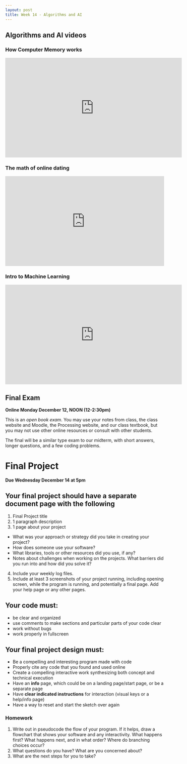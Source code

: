 ```yaml
---
layout: post
title: Week 14 - Algorithms and AI
---
```


## Algorithms and AI videos

### How Computer Memory works

<iframe width="560" height="315" src="https://www.youtube.com/embed/p3q5zWCw8J4" title="YouTube video player" frameborder="0" allow="accelerometer; autoplay; clipboard-write; encrypted-media; gyroscope; picture-in-picture" allowfullscreen></iframe>  

### The math of online dating  
<div style="max-width:854px"><div style="position:relative;height:0;padding-bottom:56.25%"><iframe src="https://embed.ted.com/talks/lang/en/christian_rudder_inside_okcupid_the_math_of_online_dating" width="854" height="480" style="position:absolute;left:0;top:0;width:100%;height:100%" frameborder="0" scrolling="no" allowfullscreen></iframe></div></div>

### Intro to Machine Learning  
<iframe width="560" height="315" src="https://www.youtube.com/embed/z-EtmaFJieY" title="YouTube video player" frameborder="0" allow="accelerometer; autoplay; clipboard-write; encrypted-media; gyroscope; picture-in-picture" allowfullscreen></iframe>

## Final Exam

**Online Monday December 12, NOON (12-2:30pm)**

This is an *open book exam*. You may use your notes from class, the class website and Moodle, the Processing website, and our class textbook, but you may not use other online resources or consult with other students.

The final will be a similar type exam to our midterm, with short answers, longer questions, and a few coding problems.

# Final Project 

**Due Wednesday December 14 at 5pm**

 
## Your final project should have a separate document page with the following

1. Final Project title
2. 1 paragraph description
3. 1 page about your project
 - What was your approach or strategy did you take in creating your project?
 - How does someone use your software?
 - What libraries, tools or other resources did you use, if any?
 - Notes about challenges when working on the projects. What barriers did you run into and how did you solve it?
4. Include your weekly log files. 
5. Include at least 3 screenshots of your project running, including opening screen, while the program is running, and potentially a final page. Add your help page or any other pages.

## Your code must:

- be clear and organized
- use comments to make sections and particular parts of your code clear
- work without bugs
- work properly in fullscreen

## Your final project design must:

- Be a compelling and interesting program made with code
- Properly cite any code that you found and used online
- Create a compelling interactive work synthesizing both concept and technical execution
- Have an **info** page,  which could be on a landing page/start page, or be a separate page
- Have **clear indicated instructions** for interaction (visual keys or a help/info page)
- Have a way to reset and start the sketch over again

### Homework

1. Write out in pseudocode the flow of your program. If it helps, draw a flowchart that shows your software and any interactivity. What happens first? What happens next, and in what order? Where do branching choices occur?
2. What questions do you have? What are you concerned about?
3. What are the next steps for you to take?
